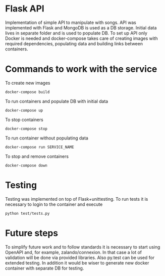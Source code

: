# Flask API

Implementation of simple API to manipulate with songs.
API was implemented with Flask and MongoDB is used as a DB storage. Initial data lives in separate folder and is used to populate DB.
To set up API only Docker is needed and docker-compose takes care of creating images with required dependencies, populating data and building links between containers.

# Commands to work with the service

To create new images

	docker-compose build

To run containers and populate DB with initial data

	docker-compose up

To stop containers

	docker-compose stop

To run container without populating data

	docker-compose run SERVICE_NAME

To stop and remove containers

	docker-compose down

# Testing

Testing was implemented on top of Flask+unittesting. To run tests it is necessary to login to the container and execute

	python test/tests.py

# Future steps
To simplify future work and to follow standards it is necessary to start using OpenAPI and, for example, zalando/connexion.
In that case a lot of validation will be done via provided libraries.
Also py.test can be used for extended testing. In addition it would be wiser to generate new docker container with separate DB for testing.
